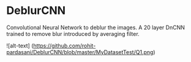 # DeblurCNN
Convolutional Neural Network to deblur the images. A 20 layer DnCNN trained to remove blur introduced by averaging filter.

![alt-text] (https://github.com/rohit-pardasani/DeblurCNN/blob/master/MyDatasetTest/Q1.png)
